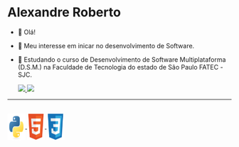 <h1>Alexandre Roberto</h1>

- 👋 Olá!
- 👀 Meu interesse em inicar no desenvolvimento de Software.    
- 🌱 Estudando o curso de Desenvolvimento de Software Multiplataforma (D.S.M.) na Faculdade de Tecnologia do estado de São Paulo FATEC -SJC.

  <div>
    <a href="https://github.com/alexandrersouza">
      <img height="180em" src="https://github-readme-stats.vercel.app/api?username=AlexandreRSouza&show_icons=true&theme=tokyonight&include_all)commits-true&count_private-true"/>
      <img height="180em" src="https://github-readme-stats.vercel.app/api/top-langs/?username=AlexandreRSouza&layout-compact&langs_count-16&theme=tokyonight"/>
  </div>

 ---------------

<div style="display: inline_block"><br>
    <img align="center" alt="Xand-Python" height="60" width="40" src="https://raw.githubusercontent.com/devicons/devicon/master/icons/python/python-original.svg">  
    <img align="center" alt="Xand-HTML" height="60" width="40" src="https://raw.githubusercontent.com/devicons/devicon/master/icons/html5/html5-original.svg">
    <img align="center" alt="Xand-CSS" height="60" width="40" src="https://raw.githubusercontent.com/devicons/devicon/master/icons/css3/css3-original.svg">
</div>

 
